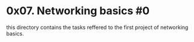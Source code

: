 # 0x07. Networking basics #0
this directory contains the tasks reffered to the first project of networking basics.
